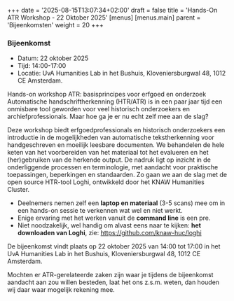 +++
date = '2025-08-15T13:07:34+02:00'
draft = false
title = 'Hands-On ATR Workshop - 22 Oktober 2025'
[menus]
  [menus.main]
    parent = 'Bijeenkomsten'
    weight = 20
+++


### Bijeenkomst

- Datum: 22 oktober 2025
- Tijd: 14:00-17:00
- Locatie: UvA Humanities Lab in het Bushuis, Kloveniersburgwal 48, 1012 CE Amsterdam.

Hands-on workshop ATR: basisprincipes voor erfgoed en onderzoek
Automatische handschriftherkenning (HTR/ATR) is in een paar jaar tijd een onmisbare tool geworden voor veel historisch onderzoekers en archiefprofessionals. Maar hoe ga je er nu echt zelf mee aan de slag?

Deze workshop biedt erfgoedprofessionals en historisch onderzoekers een introductie in de mogelijkheden van automatische tekstherkenning voor handgeschreven en moeilijk leesbare documenten. We behandelen de hele keten van het voorbereiden van het materiaal tot het evalueren en het (her)gebruiken van de herkende output. De nadruk ligt op inzicht in de onderliggende processen en terminologie, met aandacht voor praktische toepassingen, beperkingen en standaarden. Zo gaan we aan de slag met de open source HTR-tool Loghi, ontwikkeld door het KNAW Humanities Cluster.

<!--more-->

- Deelnemers nemen zelf een **laptop en materiaal** (3-5 scans) mee om in een hands-on sessie te verkennen wat wel en niet werkt.
- Enige ervaring met het werken vanuit de **command line** is een pre.
- Niet noodzakelijk, wel handig om alvast eens naar te kijken: **het downloaden van Loghi**, zie: https://github.com/knaw-huc/loghi

De bijeenkomst vindt plaats op 22 oktober 2025 van 14:00 tot 17:00 in het UvA Humanities Lab in het Bushuis, Kloveniersburgwal 48, 1012 CE Amsterdam.

Mochten er ATR-gerelateerde zaken zijn waar je tijdens de bijeenkomst aandacht aan zou willen besteden, laat het ons z.s.m. weten, dan houden wij daar waar mogelijk rekening mee.


